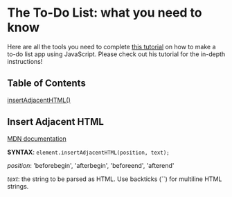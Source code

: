 # The To-Do List: what you need to know

Here are all the tools you need to complete [this tutorial](https://youtu.be/b8sUhU_eq3g) on how to make a to-do list app using JavaScript. Please check out his tutorial for the in-depth instructions!

## Table of Contents

[insertAdjacentHTML()](#insert-adjacent-html)

## Insert Adjacent HTML

[MDN documentation](https://developer.mozilla.org/en-US/docs/Web/API/Element/insertAdjacentHTML)

**SYNTAX**: 
```element.insertAdjacentHTML(position, text);``` 
 
  
*position*: 'beforebegin', 'afterbegin', 'beforeend', 'afterend' 
 
*text*: the string to be parsed as HTML. Use backticks (``) for multiline HTML strings.
